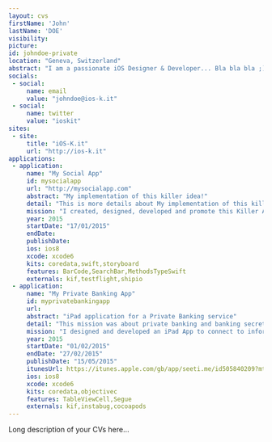 ```yaml
---
layout: cvs
firstName: 'John'
lastName: 'DOE'
visibility:
picture:
id: johndoe-private
location: "Geneva, Switzerland"
abstract: "I am a passionate iOS Designer & Developer... Bla bla bla ;)"
socials:
 - social:
     name: email
     value: "johndoe@ios-k.it"
 - social:
     name: twitter
     value: "ioskit"
sites:
 - site:
     title: "iOS-K.it"
     url: "http://ios-k.it"
applications:
 - application:
     name: "My Social App"
     id: mysocialapp
     url: "http://mysocialapp.com"
     abstract: "My implementation of this killer idea!"
     detail: "This is more details about My implementation of this killer idea!"
     mission: "I created, designed, developed and promote this Killer App."
     year: 2015
     startDate: "17/01/2015"
     endDate:
     publishDate:
     ios: ios8
     xcode: xcode6
     kits: coredata,swift,storyboard
     features: BarCode,SearchBar,MethodsTypeSwift
     externals: kif,testflight,shipio
 - application:
     name: "My Private Banking App"
     id: myprivatebankingapp
     url:
     abstract: "iPad application for a Private Banking service"
     detail: "This mission was about private banking and banking secret."
     mission: "I designed and developed an iPad App to connect to information system of the bank."
     year: 2015
     startDate: "01/02/2015"
     endDate: "27/02/2015"
     publishDate: "15/05/2015"
     itunesUrl: https://itunes.apple.com/gb/app/seeti.me/id505840209?mt=8
     ios: ios8
     xcode: xcode6
     kits: coredata,objectivec
     features: TableViewCell,Segue
     externals: kif,instabug,cocoapods
---
```


Long description of your CVs here...
